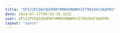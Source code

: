 ```yaml
---
title: "SP122PCEWZ4EHPBPVMMHSMBWMXCET99284C9A8PN5"
date: 2024-07-17T08:53:16.325Z
user: SP122PCEWZ4EHPBPVMMHSMBWMXCET99284C9A8PN5
layout: "users"
---
```

    